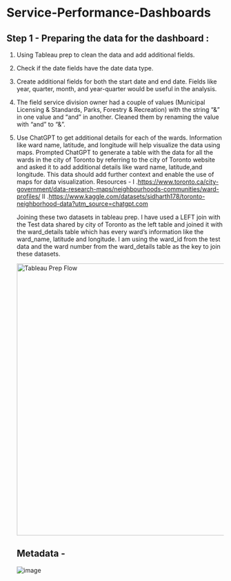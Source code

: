 # Service-Performance-Dashboards
## Step 1 - Preparing the data for the dashboard :

  1. Using Tableau prep to clean the data and add additional fields.
  2. Check if the date fields have the date data type.
  3. Create additional fields for both the start date and end date. Fields like year, quarter, month, and year-quarter would be useful in the analysis.
  4. The field service division owner had a couple of values (Municipal Licensing & Standards, Parks, Forestry & Recreation) with the string “&” in one value and “and” in 
     another. Cleaned them by renaming the value with “and” to “&”.
  5. Use ChatGPT to get additional details for each of the wards. Information like ward name, latitude, and longitude will help visualize the data using maps.
     Prompted ChatGPT to generate a table with the data for all the wards in the city of Toronto by referring to the city of Toronto website and asked it to add additional 
     details like ward name, latitude,and longitude. This data should add further context and enable the use of maps for data visualization.
     Resources - 
      I .https://www.toronto.ca/city-government/data-research-maps/neighbourhoods-communities/ward-profiles/
      II .https://www.kaggle.com/datasets/sidharth178/toronto-neighborhood-data?utm_source=chatgpt.com
  
     Joining these two datasets in tableau prep. I have used a LEFT join with the Test data shared by city of Toronto as the left table and joined it with the ward_details 
     table which has every ward’s information like the ward_name, latitude and longitude. I am using the ward_id from the test data and the ward number from the ward_details 
     table as the key to join these datasets.

        <img width="630" alt="Tableau Prep Flow" src="https://github.com/user-attachments/assets/b94fb511-7924-4bab-b3ed-844dee1fbbad" />

     ## Metadata -
        ![image](https://github.com/user-attachments/assets/56745122-d67a-4b3f-a90c-41122202b889)
     

